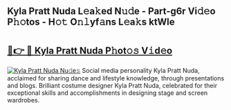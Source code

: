 ## Kyla Pratt Nuda L𝚎a𝚔ed N𝚞𝚍e - Part-g6r Vi𝚍𝚎o P𝚑𝚘tos - H𝚘𝚝 O𝚗𝚕yf𝚊ns L𝚎a𝚔s ktWle

# <h2><a href="http://kf0245.oniu.top/?m=Kyla+Pratt+Nuda">🔗👉 🔴 Kyla Pratt Nuda P𝚑ot𝚘𝚜 V𝚒d𝚎o</a></h2>

[![Kyla Pratt Nuda Nu𝚍e𝚜](https://i.imgur.com/0qMVB7G.gif)](http://kf0245.oniu.top/?m=Kyla+Pratt+Nuda)
Social media personality Kyla Pratt Nuda, acclaimed for sharing dance and lifestyle knowledge, through presentations and blogs. Brilliant costume designer Kyla Pratt Nuda, celebrated for their exceptional skills and accomplishments in designing stage and screen wardrobes.  
